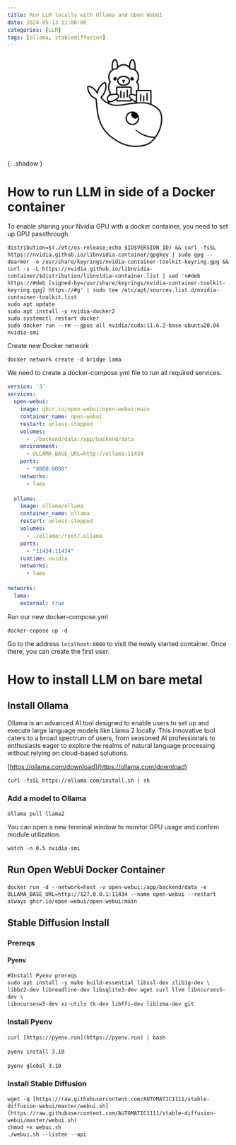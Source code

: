 ```yaml
---
title: Run LLM locally with Ollama and Open WebUI
date: 2024-05-13 11:00:00
categories: [LLM]
tags: [ollama, stablediffusion]
---
```

<script defer data-domain="senad-d.github.io" src="https://plus.seki.pro/js/script.js"></script>
![](https://github.com/senad-d/senad-d.github.io/blob/main/_media/images/ollama.png?raw=true)
{: .shadow }

# How to run LLM in side of a Docker container

To enable sharing your Nvidia GPU with a docker container, you need to set up GPU passthrough.

```shell
distribution=$(./etc/os-release;echo $ID$VERSION_ID) && curl -fsSL https://nvidia.github.io/libnvidia-container/gpgkey | sudo gpg --dearmor -o /usr/share/keyrings/nvidia-container-toolkit-keyring.gpg && curl -s -L https://nvidia.github.io/libnvidia-container/$distribution/libnvidia-container.list | sed 's#deb https://#deb [signed-by=/usr/share/keyrings/nvidia-container-toolkit-keyring.gpg] https://#g' | sudo tee /etc/apt/sources.list.d/nvidia-container-toolkit.list
sudo apt update
sudo apt install -y nvidia-docker2
sudo systemctl restart docker
sudo docker run --rm --gpus all nvidia/cuda:11.6.2-base-ubuntu20.04 nvidia-smi
```

Create new Docker network
```shell
docker network create -d bridge lama
```

We need to create a docker-compose.yml file to run all required services.

```yaml
version: '3'
services:
  open-webui:
    image: ghcr.io/open-webui/open-webui:main
    container_name: open-webui
    restart: unless-stopped
    volumes:
      - ./backend/data:/app/backend/data
    environment:
      - OLLAMA_BASE_URL=http://ollama:11434
    ports:
      - "8080:8080"
    networks:
      - lama
  
  ollama:
    image: ollama/ollama
    container_name: ollama
    restart: unless-stopped
    volumes:
      - ./ollama:/root/.ollama
    ports:
      - "11434:11434"
    runtime: nvidia
    networks:
      - lama

networks:
  lama:
    external: true
```

Run our new docker-compose.yml

```shell
docker-copose up -d
```

Go to the address `localhost:8080` to visit the newly started container. 
Once there, you can create the first user.

# How to install LLM on bare metal

## Install Ollama

Ollama is an advanced AI tool designed to enable users to set up and execute large language models like Llama 2 locally. This innovative tool caters to a broad spectrum of users, from seasoned AI professionals to enthusiasts eager to explore the realms of natural language processing without relying on cloud-based solutions.

[https://ollama.com/download](https://ollama.com/download)

```shell
curl -fsSL https://ollama.com/install.sh | sh
```

### Add a model to Ollama

```shell
ollama pull llama2
```

You can open a new terminal window to monitor GPU usage and confirm module utilization.

```shell
watch -n 0.5 nvidia-smi
```

## Run Open WebUi Docker Container

```shell
docker run -d --network=host -v open-webui:/app/backend/data -e OLLAMA_BASE_URL=http://127.0.0.1:11434 --name open-webui --restart always ghcr.io/open-webui/open-webui:main
```

## Stable Diffusion Install

### Prereqs

#### Pyenv

```shell
#Install Pyenv prereqs
sudo apt install -y make build-essential libssl-dev zlib1g-dev \
libbz2-dev libreadline-dev libsqlite3-dev wget curl llvm libncurses5-dev \
libncursesw5-dev xz-utils tk-dev libffi-dev liblzma-dev git
```

### Install Pyenv

```shell
curl [https://pyenv.run](https://pyenv.run) | bash

pyenv install 3.10

pyenv global 3.10
```

### Install Stable Diffusion

```shell
wget -q [https://raw.githubusercontent.com/AUTOMATIC1111/stable-diffusion-webui/master/webui.sh](https://raw.githubusercontent.com/AUTOMATIC1111/stable-diffusion-webui/master/webui.sh)
chmod +x webui.sh
./webui.sh --listen --api
```
